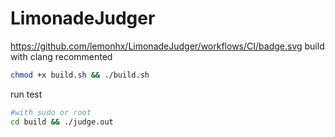 # LimonadeJudger
https://github.com/lemonhx/LimonadeJudger/workflows/CI/badge.svg
build with clang recommented
```bash
chmod +x build.sh && ./build.sh
```
run test 
```bash
#with sudo or root
cd build && ./judge.out
```
